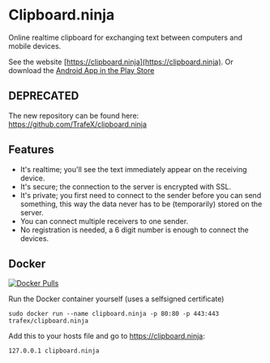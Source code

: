 # Clipboard.ninja

Online realtime clipboard for exchanging text between computers and mobile devices.

See the website [https://clipboard.ninja](https://clipboard.ninja).
Or download the [Android App in the Play Store](https://play.google.com/store/apps/details?id=nl.trafex.apps.clipboardninja)

## DEPRECATED
The new repository can be found here: https://github.com/TrafeX/clipboard.ninja

## Features

 * It's realtime; you'll see the text immediately appear on the receiving device.
 * It's secure; the connection to the server is encrypted with SSL.
 * It's private; you first need to connect to the sender before you can send something, this way the data never has to be (temporarily) stored on the server.
 * You can connect multiple receivers to one sender.
 * No registration is needed, a 6 digit number is enough to connect the devices.

## Docker


[![Docker Pulls](https://img.shields.io/docker/pulls/trafex/clipboard.ninja.svg)](https://hub.docker.com/r/trafex/clipboard.ninja/)

Run the Docker container yourself (uses a selfsigned certificate)

    sudo docker run --name clipboard.ninja -p 80:80 -p 443:443 trafex/clipboard.ninja

Add this to your hosts file and go to https://clipboard.ninja:

    127.0.0.1 clipboard.ninja
